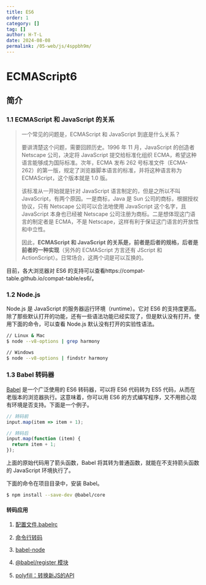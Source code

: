```yaml
---
title: ES6
order: 1
category: []
tag: []
author: H·T·L
date: 2024-08-08
permalink: /05-web/js/4sppbh9m/
---
```





# ECMAScript6



## 简介

### 1.1 ECMAScript 和 JavaScript 的关系

> 一个常见的问题是，ECMAScript 和 JavaScript 到底是什么关系？
>
> 要讲清楚这个问题，需要回顾历史。1996 年 11 月，JavaScript 的创造者 Netscape 公司，决定将 JavaScript 提交给标准化组织 ECMA，希望这种语言能够成为国际标准。次年，ECMA 发布 262 号标准文件（ECMA-262）的第一版，规定了浏览器脚本语言的标准，并将这种语言称为 ECMAScript，这个版本就是 1.0 版。
>
> 该标准从一开始就是针对 JavaScript 语言制定的，但是之所以不叫 JavaScript，有两个原因。一是商标，Java 是 Sun 公司的商标，根据授权协议，只有 Netscape 公司可以合法地使用 JavaScript 这个名字，且 JavaScript 本身也已经被 Netscape 公司注册为商标。二是想体现这门语言的制定者是 ECMA，不是 Netscape，这样有利于保证这门语言的开放性和中立性。
>
> 因此，**ECMAScript 和 JavaScript 的关系是，前者是后者的规格，后者是前者的一种实现**（另外的 ECMAScript 方言还有 JScript 和 ActionScript）。日常场合，这两个词是可以互换的。



目前，各大浏览器对 ES6 的支持可以查看https://compat-table.github.io/compat-table/es6/。

### 1.2 Node.js

Node.js 是 JavaScript 的服务器运行环境（runtime）。它对 ES6 的支持度更高。除了那些默认打开的功能，还有一些语法功能已经实现了，但是默认没有打开。使用下面的命令，可以查看 Node.js 默认没有打开的实验性语法。

```sh
// Linux & Mac
$ node --v8-options | grep harmony

// Windows
$ node --v8-options | findstr harmony
```

### 1.3 Babel 转码器

[Babel](https://babeljs.io/) 是一个广泛使用的 ES6 转码器，可以将 ES6 代码转为 ES5 代码，从而在老版本的浏览器执行。这意味着，你可以用 ES6 的方式编写程序，又不用担心现有环境是否支持。下面是一个例子。

```javascript
// 转码前
input.map(item => item + 1);

// 转码后
input.map(function (item) {
  return item + 1;
});
```

上面的原始代码用了箭头函数，Babel 将其转为普通函数，就能在不支持箭头函数的 JavaScript 环境执行了。

下面的命令在项目目录中，安装 Babel。

```bash
$ npm install --save-dev @babel/core
```



#### 转码应用

1. [配置文件.babelrc ](https://es6.ruanyifeng.com/#docs/intro#%E9%85%8D%E7%BD%AE%E6%96%87%E4%BB%B6-babelrc)

2. [命令行转码](https://es6.ruanyifeng.com/#docs/intro#%E5%91%BD%E4%BB%A4%E8%A1%8C%E8%BD%AC%E7%A0%81)

3. [babel-node](https://es6.ruanyifeng.com/#docs/intro#babel-node)

4. [@babel/register 模块](https://es6.ruanyifeng.com/#docs/intro#@babel-register-%E6%A8%A1%E5%9D%97)

5. [polyfill：转换新JS的API](https://es6.ruanyifeng.com/#docs/intro#polyfill)







